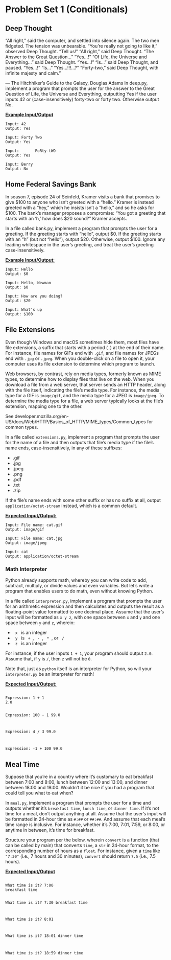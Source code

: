 # Problem Set 1 (Conditionals)


<h2> Deep Thought </h2>
“All right,” said the computer, and settled into silence again. The two men fidgeted. The tension was unbearable.
“You’re really not going to like it,” observed Deep Thought.
“Tell us!”
“All right,” said Deep Thought. “The Answer to the Great Question…”
“Yes…!”
“Of Life, the Universe and Everything…” said Deep Thought.
“Yes…!”
“Is…” said Deep Thought, and paused.
“Yes…!”
“Is…”
“Yes…!!!…?”
“Forty-two,” said Deep Thought, with infinite majesty and calm.”

— The Hitchhiker’s Guide to the Galaxy, Douglas Adams
In deep.py, implement a program that prompts the user for the answer to the Great Question of Life, the Universe and Everything, outputting Yes if the user inputs 42 or (case-insensitively) forty-two or forty two. Otherwise output No.

<strong><ins> Example Input/Output </ins></strong>

``Input: 42`` <br>
``Output: Yes``

``Input: Forty Two`` <br>
``Output: Yes``

``Input:       FoRty-tWO       `` <br>
``Output: Yes``

``Input: Berry `` <br>
``Output: No `` 


<h2> Home Federal Savings Bank </h2>

In season 7, episode 24 of Seinfeld, Kramer visits a bank that promises to give $100 to anyone who isn’t greeted with a “hello.” Kramer is instead greeted with a “hey,” which he insists isn’t a “hello,” and so he asks for $100. The bank’s manager proposes a compromise: “You got a greeting that starts with an ‘h,’ how does $20 sound?” Kramer accepts.

In a file called bank.py, implement a program that prompts the user for a greeting. If the greeting starts with “hello”, output $0. If the greeting starts with an “h” (but not “hello”), output $20. Otherwise, output $100. Ignore any leading whitespace in the user’s greeting, and treat the user’s greeting case-insensitively.

<strong><ins>Example Input/Output: </ins></strong>

``Input: Hello`` <br>
``Output: $0``

``Input: Hello, Newman`` <br>
``Output: $0`` 

``Input: How are you doing?`` <br>
``Output: $20``

``Input: What's up`` <br>
``Output: $100``

<h2> File Extensions </h2>

Even though Windows and macOS sometimes hide them, most files have file extensions, a suffix that starts with a period (```.```) at the end of their name. For instance, file names for GIFs end with ``.gif``, and file names for JPEGs end with ``.jpg`` or ``.jpeg``. When you double-click on a file to open it, your computer uses its file extension to determine which program to launch.

Web browsers, by contrast, rely on media types, formerly known as MIME types, to determine how to display files that live on the web. When you download a file from a web server, that server sends an HTTP header, along with the file itself, indicating the file’s media type. For instance, the media type for a GIF is ``image/gif``, and the media type for a JPEG is ``image/jpeg``. To determine the media type for a file, a web server typically looks at the file’s extension, mapping one to the other.

See developer.mozilla.org/en-US/docs/Web/HTTP/Basics_of_HTTP/MIME_types/Common_types for common types.

In a file called ``extensions.py``, implement a program that prompts the user for the name of a file and then outputs that file’s media type if the file’s name ends, case-insensitively, in any of these suffixes:

<ul>
    <li>.gif</li>
    <li>.jpg</li>
    <li>.jpeg</li>
    <li>.png</li>
    <li>.pdf</li>
    <li>.txt</li>
    <li>.zip</li>
     
</ul>

If the file’s name ends with some other suffix or has no suffix at all, output ``application/octet-stream`` instead, which is a common default.


<strong><ins>Expected Input/Output: </ins> </strong>

``Input: File name: cat.gif `` <br>
``Output: image/gif ``

``Input: File name: cat.jpg`` <br>
``Output: image/jpeg``

``Input: cat `` <br>
``Output: application/octet-stream``


<h3> Math Interpreter </h3>

Python already supports math, whereby you can write code to add, subtract, multiply, or divide values and even variables. But let’s write a program that enables users to do math, even without knowing Python.

In a file called ``interpreter.py``, implement a program that prompts the user for an arithmetic expression and then calculates and outputs the result as a floating-point value formatted to one decimal place. Assume that the user’s input will be formatted as ``x y z``, with one space between ``x`` and ``y`` and one space between ``y`` and ``z``, wherein:

<ul>
    <li> <code> x </code> is an integer </li>
    <li> <code> y </code> is <code> + </code>, <code> - </code>, <code> * </code>, or <code> / </code> </li>
    <li> <code> z </code> is an integer
</ul>


For instance, if the user inputs ``1 + 1``, your program should output ``2.0``. Assume that, if ``y`` is ``/``, then ``z`` will not be ``0``.

Note that, just as ``python`` itself is an interpreter for Python, so will your ``interpreter.py`` be an interpreter for math!


<strong><ins> Expected Input/Output: </ins> </strong>

<code> 
Expression: 1 + 1
2.0

Expression: 100 - 1
99.0

Expression: 4 / 3
99.0

Expression: -1 + 100
99.0
</code>

<h2> Meal Time </h2>

Suppose that you’re in a country where it’s customary to eat breakfast between 7:00 and 8:00, lunch between 12:00 and 13:00, and dinner between 18:00 and 19:00. Wouldn’t it be nice if you had a program that could tell you what to eat when?

In ``meal.py``, implement a program that prompts the user for a time and outputs whether it’s ``breakfast time``, ``lunch time``, or ``dinner time``. If it’s not time for a meal, don’t output anything at all. Assume that the user’s input will be formatted in 24-hour time as ``#:##`` or ``##:##``. And assume that each meal’s time range is inclusive. For instance, whether it’s 7:00, 7:01, 7:59, or 8:00, or anytime in between, it’s time for breakfast.

Structure your program per the below, wherein ``convert`` is a function (that can be called by main) that converts ``time``, a ``str`` in 24-hour format, to the corresponding number of hours as a ``float``. For instance, given a ``time`` like ``"7:30"`` (i.e., 7 hours and 30 minutes), ``convert`` should return ``7.5`` (i.e., 7.5 hours).

<strong><ins> Expected Input/Output </ins> </strong>

<code>
What time is it? 7:00
breakfast time

What time is it? 7:30
breakfast time

What time is it? 8:01

What time is it? 18:01
dinner time

What time is it? 18:59
dinner time
</code>